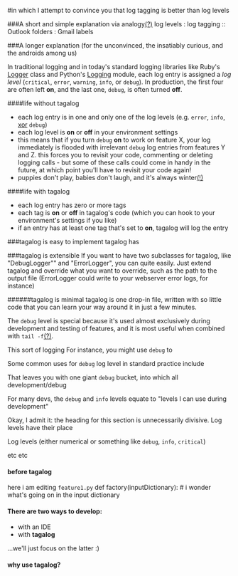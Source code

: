 #in which I attempt to convince you that log tagging is better than log levels


###A short and simple explanation via analogy[(?)](http://goo.gl/Wz6sm)
    log levels : log tagging :: Outlook folders : Gmail labels



###A longer explanation (for the unconvinced, the insatiably curious, and the androids among us)

In traditional logging and in today's standard logging libraries like Ruby's [Logger](http://ruby-doc.org/core/classes/Logger.html) class and Python's [Logging](http://docs.python.org/library/logging.html) module, each log entry is assigned a *log level*  (`critical`, `error`, `warning`, `info`, or `debug`).  In production, the first four are often left **on**, and the last one, `debug`, is often turned **off**.

####life without tagalog
- each log entry is in one and only one of the log levels (e.g. `error`, `info`, [xor](http://en.wikipedia.org/wiki/Exclusive_or) `debug`)
- each log level is **on** or **off** in your environment settings
- this means that if you turn `debug` **on** to work on feature X, your log immediately is flooded with irrelevant `debug` log entries from features Y and Z.  this forces you to revisit your code, commenting or deleting logging calls - but some of these calls could come in handy in the future, at which point you'll have to revisit your code again!
- puppies don't play, babies don't laugh, and it's always winter[(!)](https://gist.github.com/abaec9e62cff3b8a5c1b)

####life with tagalog
- each log entry has zero or more tags
- each tag is **on** or **off** in tagalog's code (which you can hook to your environment's settings if you like)
- if an entry has at least one tag that's set to **on**, tagalog will log the entry


###tagalog is easy to implement
tagalog has 

###tagalog is extensible
If you want to have two subclasses for tagalog, like "DebugLogger"" and "ErrorLogger", you can quite easily.  Just extend tagalog and override what you want to override, such as the path to the output file (ErrorLogger could write to your webserver error logs, for instance)

######tagalog is minimal
tagalog is one drop-in file, written with so little code that you can learn your way around it in just a few minutes.



The `debug` level is special because it's used almost exclusively during development and testing of features, and it is most useful when combined with `tail -f`[(?)](http://goo.gl/jFUUJ).

This sort of logging  For instance, you might use `debug` to 

Some common uses for `debug` log level in standard practice include 

That leaves you with one giant `debug` bucket, into which all development/debug



For many devs, the `debug` and `info` levels equate to "levels I can use during development"

Okay, I admit it: the heading for this section is unnecessarily divisive.  Log levels have their place

Log levels (either numerical or something like `debug`, `info`, `critical`)

etc etc

#### before tagalog

here i am editing `feature1.py`
    def factory(inputDictionary):
        # i wonder what's going on in the input dictionary
    

#### There are two ways to develop:
- with an IDE
- with **tagalog**

...we'll just focus on the latter :)

#### why use tagalog?

